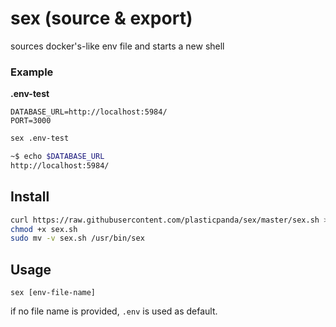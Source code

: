# sex (**s**ource & **ex**port)
sources docker's-like env file and starts a new shell

### Example

**.env-test**

```
DATABASE_URL=http://localhost:5984/
PORT=3000
```

```bash
sex .env-test
```

```bash
~$ echo $DATABASE_URL
http://localhost:5984/
```


## Install

```bash
curl https://raw.githubusercontent.com/plasticpanda/sex/master/sex.sh > sex.sh
chmod +x sex.sh
sudo mv -v sex.sh /usr/bin/sex
```

## Usage

```sex [env-file-name]```

if no file name is provided, ```.env``` is used as default.

